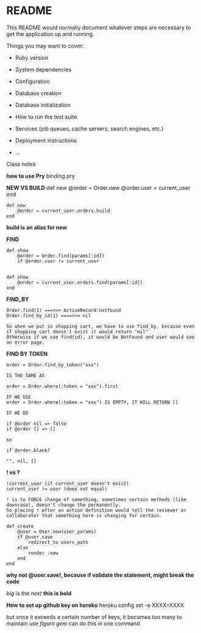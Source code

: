 # README

This README would normally document whatever steps are necessary to get the
application up and running.

Things you may want to cover:

* Ruby version

* System dependencies

* Configuration

* Database creation

* Database initialization

* How to run the test suite

* Services (job queues, cache servers, search engines, etc.)

* Deployment instructions

* ...


Class notes

**how to use Pry**
binding.pry

**NEW VS BUILD**
	def new
		@order = Order.new
		@order.user = current_user
	end

	def new
		@order = current_user.orders.build
	end

**build is an alias for new**

**FIND**

	def show
		@order = Order.find(params[:id])
		if @order.user != current_user


	def show
		@order = current_user.orders.find(params[:id])
	end

**FIND_BY**

	Order.find(1) ===>>> ActiveRecord:notfound
	Order.find_by_id(1) ====>>> nil

	So when we put in shopping cart, we have to use find_by, because even if shopping cart doesn't exist it would return "nil"
	Otherwise if we use find(id), it would be NotFound and user would see an error page.

**FIND BY TOKEN**

	order = Order.find_by_token("xxx")

	IS THE SAME AS

	order = Order.where(:token = "xxx").first

	IF WE USE
	order = Order.where(:token = "xxx") IS EMPTY, IT WILL RETURN []

	IF WE DO

	if @order nil => false
	if @order [] => []

	so

	if @order.blank?

	"", nil, []


**! vs ?**

	!current_user (if current_user doesn't exist)
	current_user != user (does not equal)

	! is to FORCE change of something, sometimes certain methods (like downcase), doesn't change the permanently.
	So placing ! after an action definition would tell the reviewer or collaborator that something here is changing for certain.

	def create
		@user = User.new(user_params)
		if @user.save
			redirect_to users_path
		else
			render :new
		end
	end

**why not @user.save!, because if validate the statement, might break the code**

*big* is the _next_ **this is bold**

**How to set up github key on heroku**
heroku config set -e XXXX=XXXX

but once it exceeds a certain number of keys, it becomes too many to maintain
use _figaro gem_ can do this in one command
